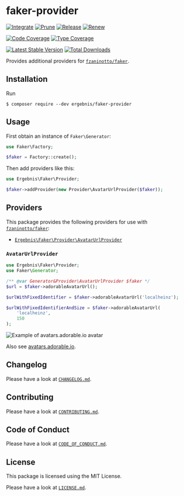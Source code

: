 # faker-provider

[![Integrate](https://github.com/ergebnis/faker-provider/workflows/Integrate/badge.svg?branch=main)](https://github.com/ergebnis/faker-provider/actions)
[![Prune](https://github.com/ergebnis/faker-provider/workflows/Prune/badge.svg?branch=main)](https://github.com/ergebnis/faker-provider/actions)
[![Release](https://github.com/ergebnis/faker-provider/workflows/Release/badge.svg?branch=main)](https://github.com/ergebnis/faker-provider/actions)
[![Renew](https://github.com/ergebnis/faker-provider/workflows/Renew/badge.svg?branch=main)](https://github.com/ergebnis/faker-provider/actions)

[![Code Coverage](https://codecov.io/gh/ergebnis/faker-provider/branch/main/graph/badge.svg)](https://codecov.io/gh/ergebnis/faker-provider)
[![Type Coverage](https://shepherd.dev/github/ergebnis/faker-provider/coverage.svg)](https://shepherd.dev/github/ergebnis/faker-provider)

[![Latest Stable Version](https://poser.pugx.org/ergebnis/faker-provider/v/stable)](https://packagist.org/packages/ergebnis/faker-provider)
[![Total Downloads](https://poser.pugx.org/ergebnis/faker-provider/downloads)](https://packagist.org/packages/ergebnis/faker-provider)

Provides additional providers for [`fzaninotto/faker`](https://github.com/fzaninotto/Faker).

## Installation

Run

```
$ composer require --dev ergebnis/faker-provider
```

## Usage

First obtain an instance of `Faker\Generator`:

```php
use Faker\Factory;

$faker = Factory::create();
```

Then add providers like this:

```php
use Ergebnis\Faker\Provider;

$faker->addProvider(new Provider\AvatarUrlProvider($faker));
```

## Providers

This package provides the following providers for use with [`fzaninotto/faker`](https://github.com/fzaninotto/Faker):

* [`Ergebnis\Faker\Provider\AvatarUrlProvider`](https://github.com/ergebnis/faker-provider#avatarurlprovider)

### `AvatarUrlProvider`

```php
use Ergebnis\Faker\Provider;
use Faker\Generator;

/** @var Generator&Provider\AvatarUrlProvider $faker */
$url = $faker->adorableAvatarUrl();

$urlWithFixedIdentifier = $faker->adorableAvatarUrl('localheinz');

$urlWithFixedIdentifierAndSize = $faker->adorableAvatarUrl(
    'localheinz',
    150
);
```

![Example of avatars.adorable.io avatar](https://api.adorable.io/avatars/150/localheinz.png)

Also see [avatars.adorable.io](http://avatars.adorable.io/).

## Changelog

Please have a look at [`CHANGELOG.md`](CHANGELOG.md).

## Contributing

Please have a look at [`CONTRIBUTING.md`](.github/CONTRIBUTING.md).

## Code of Conduct

Please have a look at [`CODE_OF_CONDUCT.md`](https://github.com/ergebnis/.github/blob/main/CODE_OF_CONDUCT.md).

## License

This package is licensed using the MIT License.

Please have a look at [`LICENSE.md`](LICENSE.md).


